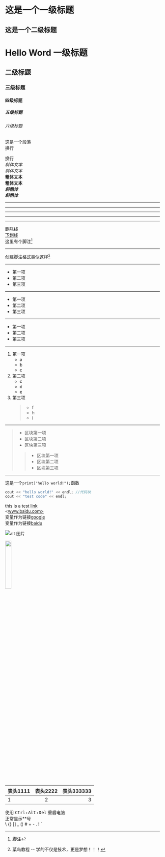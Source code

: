 这是一个一级标题
=
这是一个二级标题
------
# Hello Word  一级标题  
## 二级标题  
### 三级标题  
#### 四级标题  
##### 五级标题  
###### 六级标题  
这是一个段落  
换行

换行  
*斜体文本*  
_斜体文本_  
**粗体文本**  
__粗体文本__  
***斜粗体***  
___斜粗体___  
***
 * * * 
*********
 - - -
---------
~~删除线~~  
<u> 下划线 </u>  
这里有个脚注[^runboot]   

[^runboot]:脚注
***

创建脚注格式类似这样[^test]  


[^test]:菜鸟教程 -- 学的不仅是技术，更是梦想！！！
***
* 第一项
* 第二项
* 第三项
***
+ 第一项
+ 第二项
+ 第三项
***
- 第一项
- 第二项
- 第三项
***
1. 第一项
    * a
    * b
    * c
2. 第二项
    * c
    * d
    * e
3. 第三项
    >* f
    >* h
    >* i
***
>* 区块第一项
>* 区块第二项
>* 区块第三项
>>* 区块第一项
>>* 区块第二项
>>* 区块第三项
***
这是一个`print("hello world!");`函数  
```cpp
cout << "hello world!" << endl; //代码块
cout << "test code" << endl;
```    
this is a test [link](www.baidu.com)  
<www.baidu.com>  
变量作为链接[google][1]  
变量作为链接[baidu][2]  

![alt 图片](http://1812.img.pp.sohu.com.cn/images/blog/2009/11/18/18/8/125b6560a6ag214.jpg "title")  

<img src="http://1812.img.pp.sohu.com.cn/images/blog/2009/11/18/18/8/125b6560a6ag214.jpg" width="20%">  


|表头1111  |表头2222   |表头333333   |
|:---     |:----:     |---:     |
|1         |2        |3          |  

使用 <kbd>Ctrl</kbd>+<kbd>Alt</kbd>+<kbd>Del</kbd> 重启电脑  
正常显示\*\*号  
\\  \{\} \[\]   \_  \(\)  \#  \+  \-  \.  \!  \`







[1]:www.chromium.org  
[2]:www.baidu.com